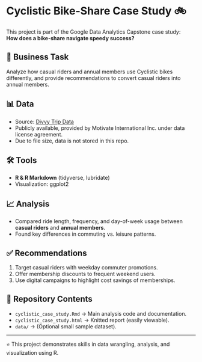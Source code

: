 # Cyclistic Bike-Share Case Study 🚲

This project is part of the Google Data Analytics Capstone case study:  
**How does a bike-share navigate speedy success?**

## 📌 Business Task
Analyze how casual riders and annual members use Cyclistic bikes differently, and provide recommendations to convert casual riders into annual members.

## 📊 Data
- Source: [Divvy Trip Data](https://divvy-tripdata.s3.amazonaws.com/index.html)  
- Publicly available, provided by Motivate International Inc. under data license agreement.  
- Due to file size, data is not stored in this repo.  

## 🛠 Tools
- **R & R Markdown** (tidyverse, lubridate)  
- Visualization: ggplot2  

## 📈 Analysis
- Compared ride length, frequency, and day-of-week usage between **casual riders** and **annual members**.  
- Found key differences in commuting vs. leisure patterns.

## ✅ Recommendations
1. Target casual riders with weekday commuter promotions.  
2. Offer membership discounts to frequent weekend users.  
3. Use digital campaigns to highlight cost savings of memberships.  

## 📂 Repository Contents
- `cyclistic_case_study.Rmd` → Main analysis code and documentation.  
- `cyclistic_case_study.html` → Knitted report (easily viewable).  
- `data/` → (Optional small sample dataset).  

---
⭐ This project demonstrates skills in data wrangling, analysis, and visualization using R.
